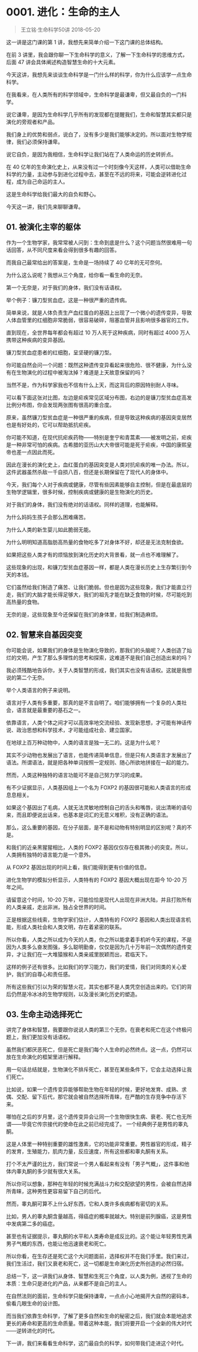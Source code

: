 # 0001. 进化：生命的主人
> 王立铭·生命科学50讲
2018-05-20

这一讲是这门课的第 1 讲，我想先来简单介绍一下这门课的总体结构。

在前 3 讲里，我会跟你聊一下生命科学的意义，了解一下生命科学的思维方式，后面 47 讲会具体阐述构造智慧生命的十大元素。

今天这讲，我想先来谈谈生命科学是一门什么样的科学，你为什么应该学一点生命科学。

在我看来，在人类所有的科学领域中，生命科学是最谦卑，但又最自负的一门科学。

说它谦卑，是因为生命科学几乎所有的发现都在提醒我们，生命和智慧其实都只是演化的旁观者和产品。

我们身上的优势和弱点，说白了，没有多少是我们能够决定的。所以面对生物学规律，我们必须保持谦卑。

说它自负，是因为我相信，生命科学让我们站在了人类命运的历史转折点。

在 40 亿年的生命演化史上，从来没有过一个时刻像今天这样，人类可以借助生命科学的力量，主动参与到进化过程中去，甚至在不远的将来，可能会逆转进化过程，成为自己命运的主人。

这是生命科学给我们最大的自负和野心。

今天这一讲，我们先来聊聊谦卑。

## 01. 被演化主宰的躯体

作为一个生物学家，我常常被人问到：生命到底是什么？这个问题当然很难用一句话回答，从不同尺度来看会得到很多有趣的回答。

而我自己最常给出的答案是，生命是一场持续了 40 亿年的无可奈何。

为什么这么说呢？我想从三个角度，给你看一看生命的无奈。

第一个无奈是，对于我们的身体，我们没有话语权。

举个例子：镰刀型贫血症。这是一种很严重的遗传病。

简单来说，就是人体负责生产血红蛋白的基因上出现了一个微小的遗传变异，导致人体血管里的红细胞非常脆弱，很容易破碎，阻塞血管并且影响很多器官的工作。

直到现在，全世界每年都会有超过 10 万人死于这种疾病，同时有超过 4000 万人携带这种疾病的变异基因。

镰刀型贫血症患者的红细胞，呈坚硬的镰刀型。

你可能自然会问一个问题：既然这种遗传变异看起来很危险、很不健康，为什么没有在生物演化的过程中被淘汰掉？难道是上天故意保留的吗？

当然不是，作为科学家我也不信有什么上天，而这背后的原因特别耐人寻味。

可以看下面这张对比图，左边是疟疾常见区域分布图，右边的是镰刀型贫血症高发比例分布图，你会发现两张图有很高的重合度。

原来，虽然镰刀型贫血症是一种很严重的疾病，但是导致这种疾病的基因突变居然也是有好处的，它可以帮助抵抗疟疾。

你可能不知道，在现代抗疟疾药物——特别是奎宁和青蒿素——被发明之前，疟疾是一种非常可怕的疾病。古希腊的亚历山大大帝很可能是死于疟疾，中国的康熙皇帝也差一点因此而死。

因此在漫长的演化史上，血红蛋白的基因突变是人类对抗疟疾的唯一办法。所以，这件武器虽然杀敌一千自损八百，但还是长期保留在了现代人的身体中。

今天，我们每个人对于疾病或健康，尽管有些因素能够自主控制，但是在最底层的生物学逻辑里，很多时候，控制疾病或健康的是生物演化的历史。

对于我们的身体，我们没有绝对的话语权。同样的道理，也能解释。

为什么妈妈生孩子会那么困难痛苦。

为什么人类的新生婴儿如此脆弱无能。

为什么明明知道高脂肪高热量的食物吃多了对身体不好，却还是无法克制食欲。

如果把这些人类才有的烦恼放到演化历史的大背景看，就一点也不难理解了。

这些现象的出现，和镰刀型贫血症基因一样，都是人类在漫长历史上生存繁衍到今天的本钱。

它们虽然给我们制造了痛苦、让我们脆弱。但也是因为这些现象，我们才能直立行走，我们的大脑才能长得足够大，我们的祖先才能在缺乏食物的时候，尽可能吃到高热量的食物。

无奈的是，这些现象至今还保留在我们的身体里，给我们制造麻烦。

## 02. 智慧来自基因突变

你可能会说，如果我们的身体是生物演化导致的，那我们的头脑呢？人类创造了灿烂的文明，产生了那么多理性的思考和探索，这难道不是我们自己创造出来的吗？

我必须残酷地告诉你，关于人类智慧的形成，我们其实也没有话语权。这就是我想说的第二个无奈。

举个人类语言的例子来说明。

语言对于人类有多重要，那真的是不言自明了。咱们能够拥有一个复杂的人类社会，语言就是最重要的基石之一。

依靠语言，人类个体之间才可以高效率地交流经验、发现新思想，才可能有神话传说、政治思想和科学技术，才可能组成社会、建立国家。

在地球上百万种动物中，人类的语言是独一无二的。这是为什么呢？

其实不少动物也发展出了语言，也能传递简单信息，但是只有人类语言才发展出了语法。所谓语法，就是把各种单词按照一定规则、随心所欲地拼接在一起的能力。

然而，人类这种独特的语言功能可不是自己努力学习的成果。

有不少证据显示，人类基因组上一个名为 FOXP2 的基因很可能和人类语言的形成息息相关。

如果这个基因出了毛病，人就无法灵敏地控制自己的舌头和嘴唇，说出清晰的语句来，而且即便说出话来，也基本是词汇的无意义堆积，没有正确的语法。

那么，这么重要的基因，在分子层面，是不是和动物有特别明显的区别呢？真的不是。

和我们的近亲黑猩猩相比，人类的 FOXP2 基因仅仅存在极其微小的突变。所以，人类拥有独特的语言能力是一个意外。

从 FOXP2 基因出现的时间上看，我们能得到更有价值的信息。

进化生物学的模拟分析显示，人类特有的 FOXP2 基因大概出现在距今 10-20 万年之间。

请留意这个时间，10-20 万年，可能恰恰是现代人出现在非洲大陆，并且打败所有的人类亲戚，走出非洲，独占全世界的时间。

正是根据这些线索，生物学家们估计，人类特有的 FOXP2 基因和人类出现语言机能，形成人类社会和人类文明，存在着紧密的联系。

所以你看，人类之所以成为今天的人类，你之所以能拿着手机听今天的课程，不是因为人类多么奋发图强，多么聪明勤奋，仅仅是因为几十万年前一次偶然的遗传变异，才让我们在一大堆猿猴和人类亲戚里脱颖而出，君临天下。

这样的例子还有很多。比如我们的学习能力，我们的爱情，我们对同类的关心爱护，我们的自尊心和责任感。

所有这些我们引以为荣的智慧火花，其实也都不是人类凭空创造出来的。它们的背后仍然是冷冰冰的生物学规则，以及漫长演化历史的塑造。

## 03. 生命主动选择死亡

讲完了身体和智慧，我要跟你说说人类的第三个无奈。在衰老和死亡在这个终极问题上，我们更加没有话语权。

虽然我们都厌恶死亡，但是死亡是我们每个人生命的必然终点。这一点，仍然可以放在生命演化的框架里进行解释。

用一句话总结就是，生物演化不排斥死亡，甚至在某些条件下，它会主动选择让我们死亡。

比如说，如果一个遗传变异能够帮助生物在年轻的时候，更好地发育、成熟、求偶、交配、留下后代，那它就会被自然选择所青睐，在严酷的生存竞争中存活下来。

哪怕在之后的岁月里，这个遗传变异会让同一个生物很快生病、衰老、死亡也无所谓——毕竟它传宗接代的使命在此之前已经完成了。
一个经典例子是男性的睾丸酮。

这是人体里一种特别重要的雄性激素，它的功能非常重要。男性器官的形成，精子的发育，生殖能力，肌肉力量，反应速度，所有这些都和睾丸酮有关系。

打个不太严谨的比方，我们常说一个男人看起来有没有「男子气概」，这件事和他体内睾丸酮的多少就有很大关系。

所以你可以想象，那种在年轻的时候充满战斗力和交配欲望的男性，会被自然选择所青睐，这种男性更容易留下自己的后代。

然而，睾丸酮可算不上什么好东西，它和人类许多疾病都有密切的关系。

比如，男人的睾丸酮含量越高，得癌症的概率就越大。特别是前列腺癌，这是男性中发病第二多的癌症。

甚至也有证据提示，睾丸酮的水平和人类寿命是成反比的。这个能让年轻男性充满男子气概的东西，也能让他迅速衰老和死亡。

所以你看，在生存还是死亡这个大问题面前，选择权并不在我们手里。我们来过，我们生活过，我们又衰老和死亡，这一切都是生命演化历史所创造的必然归宿。

总结一下，这一讲我们从身体、智慧和生死三个角度，以人类为例，透视了生命的本质：生命只是进化的产品，从来都不是自己的主人。

在自然法则的面前，生命科学只能保持谦卑，一点点小心地揭开大自然的密码本，偷看几眼生命的设计图。

而当我们依靠生命科学，了解了更多自然和生命的秘密之后，我们就会本能地追求更长的寿命和更高的生命质量。带着这种本能，我们将要开启一个全新的伟大时代——逆转进化的时代。

下一讲，我们来看看生命科学，这门最自负的科学，如何带我们走进这个时代。



